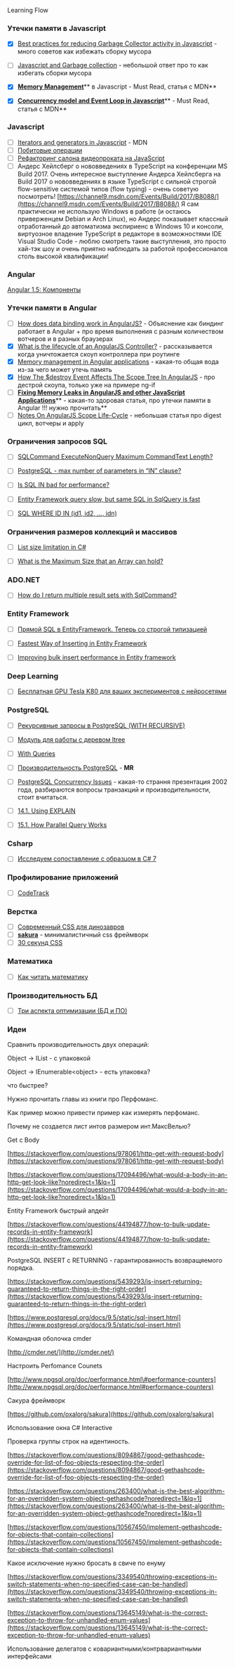 Learning Flow

### Утечки памяти в Javascript

* [x] [Best practices for reducing Garbage Collector activity in Javascript](https://stackoverflow.com/questions/18364175/best-practices-for-reducing-garbage-collector-activity-in-javascript) - много советов как избежать сборку мусора
* [ ] [Javascript and Garbage collection](https://stackoverflow.com/questions/18800440/javascript-and-garbage-collection) - небольшой ответ про то как избегать сборки мусора

* [x] [**Memory Management**](https://developer.mozilla.org/en-US/docs/Web/JavaScript/Memory_Management)** в Javascript - Must Read, статья с MDN**

* [x] [**Concurrency model and Event Loop in Javascript**](https://developer.mozilla.org/en-US/docs/Web/JavaScript/EventLoop)** - Must Read, статья с MDN**

### Javascript

* [ ] [Iterators and generators in Javascript](https://developer.mozilla.org/en-US/docs/Web/JavaScript/Guide/Iterators_and_generators) - MDN
* [ ] [Побитовые операции](https://developer.mozilla.org/ru/docs/Web/JavaScript/Reference/Operators/Bitwise_Operators)
* [ ] [Рефакторинг салона видеопроката на JavaScript](https://habrahabr.ru/post/320280/)
* [ ] Андерс Хейлсберг о нововведениях в TypeScript на конференции MS Build 2017.
  Очень интересное выступление Андерса Хейлсберга на Build 2017 о нововведениях в языке TypeScript с сильной строгой flow-sensitive системой типов \(flow typing\) - очень советую посмотреть!
  [https://channel9.msdn.com/Events/Build/2017/B8088/](https://channel9.msdn.com/Events/Build/2017/B8088/)
  Я сам практически не использую Windows в работе \(и остаюсь приверженцем Debian и Arch Linux\), но Андерс показывает классный отработанный до автоматизма экспириенс в Windows 10 и консоли, виртуозное владение TypeScript в редакторе в возможностями IDE Visual Studio Code - люблю смотреть такие выступления, это просто хай-тэк шоу и очень приятно наблюдать за работой профессионалов столь высокой квалификации!

### Angular

[Angular 1.5: Компоненты](https://habrahabr.ru/post/277087/)

### Утечки памяти в Angular

* [ ] [How does data binding work in AngularJS?](https://stackoverflow.com/questions/9682092/how-does-data-binding-work-in-angularjs) - Объяснение как биндинг работает в Angular + про время выполнения с разным количеством вотчеров и в разных браузерах
* [x] [What is the lifecycle of an AngularJS Controller?](https://stackoverflow.com/questions/16094940/what-is-the-lifecycle-of-an-angularjs-controller) - рассказывается когда уничтожается скоуп контроллера при роутинге
* [x] [Memory management in Angular applications](https://medium.com/@rlucha/memory-management-in-angular-applications-12f05499b36d) - какая-то общая вода из-за чего может утечь память
* [x] [How The $destroy Event Affects The Scope Tree In AngularJS](https://www.bennadel.com/blog/2883-how-the-destroy-event-affects-the-scope-tree-in-angularjs.htm) - про дестрой скоупа, только уже на примере ng-if
* [ ] [**Fixing Memory Leaks in AngularJS and other JavaScript Applications**](http://www.dwmkerr.com/fixing-memory-leaks-in-angularjs-applications/)** - какая-то здоровая статья, про утечки памяти в Angular !!! нужно прочитать**
* [ ] [Notes On AngularJS Scope Life-Cycle](http://onehungrymind.com/notes-on-angularjs-scope-life-cycle/) - небольшая статья про digest цикл, вотчеры и apply 

### Ограничения запросов SQL

* [ ] [SQLCommand ExecuteNonQuery Maximum CommandText Length?](https://stackoverflow.com/questions/21390537/sqlcommand-executenonquery-maximum-commandtext-length)

* [ ] [PostgreSQL - max number of parameters in “IN” clause?](https://stackoverflow.com/questions/1009706/postgresql-max-number-of-parameters-in-in-clause)

* [ ] [Is SQL IN bad for performance?](https://stackoverflow.com/questions/1013797/is-sql-in-bad-for-performance)

* [ ] [Entity Framework query slow, but same SQL in SqlQuery is fast](https://stackoverflow.com/questions/15767803/entity-framework-query-slow-but-same-sql-in-sqlquery-is-fast)

* [ ] [SQL WHERE ID IN \(id1, id2, …, idn\)](https://stackoverflow.com/questions/5803472/sql-where-id-in-id1-id2-idn)

### Ограничения размеров коллекций и массивов

* [ ] [List size limitation in C\#](https://stackoverflow.com/questions/7885294/list-size-limitation-in-c-sharp)

* [ ] [What is the Maximum Size that an Array can hold?](https://stackoverflow.com/questions/1391672/what-is-the-maximum-size-that-an-array-can-hold)

### ADO.NET

* [ ] [How do I return multiple result sets with SqlCommand?](https://stackoverflow.com/questions/12715620/how-do-i-return-multiple-result-sets-with-sqlcommand)

### Entity Framework

* [ ] [Прямой SQL в EntityFramework. Теперь со строгой типизацией](https://habrahabr.ru/post/347820/)
* [ ] [Fastest Way of Inserting in Entity Framework](https://stackoverflow.com/questions/5940225/fastest-way-of-inserting-in-entity-framework)

* [ ] [Improving bulk insert performance in Entity framework](https://stackoverflow.com/questions/6107206/improving-bulk-insert-performance-in-entity-framework)

### Deep Learning

* [ ] [Бесплатная GPU Tesla K80 для ваших экспериментов с нейросетями](https://habrahabr.ru/post/348058/)

### PostgreSQL

* [ ] [Рекурсивные запросы в PostgreSQL \(WITH RECURSIVE\)](https://habrahabr.ru/post/269497/)

* [ ] [Модуль для работы с деревом ltree](https://www.postgresql.org/docs/9.4/static/ltree.html)

* [ ] [With Queries](https://www.postgresql.org/docs/8.4/static/queries-with.html)

* [ ] [Производительность PostgreSQL](https://www.postgresql.org/docs/9.6/static/performance-tips.html) - **MR**

* [ ] [PostgreSQL Concurrency Issues](https://www.postgresql.org/files/developer/concurrency.pdf) - какая-то страння презентация 2002 года, разбираются вопросы транзакций и производительности, стоит вчитаться.

* [ ] [14.1. Using EXPLAIN](https://www.postgresql.org/docs/9.6/static/using-explain.html)

* [ ] [15.1. How Parallel Query Works](https://www.postgresql.org/docs/9.6/static/how-parallel-query-works.html)

### Сsharp

* [ ] [Исследуем сопоставление с образцом в C\# 7](https://habrahabr.ru/post/347916/)

### Профилирование приложений

* [ ] [CodeTrack](https://getcodetrack.wordpress.com/)

### Верстка

* [ ] [Современный CSS для динозавров](https://habrahabr.ru/post/348500/)
* [ ] [**sakura**](https://github.com/oxalorg/sakura) - минималистичный css фреймворк
* [ ] [30 секунд CSS](https://habrahabr.ru/company/mailru/blog/350160/)

### Математика

* [ ] [Как читать математику](https://habrahabr.ru/post/346228/)

### Производительность БД

* [ ] [Три аспекта оптимизации \(БД и ПО\)](https://habrahabr.ru/post/349910/)

### Идеи

Сравнить производительность двух операций:

Object -&gt; IList - с упаковкой

Object -&gt; IEnumerable&lt;object&gt; - есть упаковка?

что быстрее?

Нужно прочитать главы из книги про Перфоманс.

Как пример можно привести пример как измерять перфоманс.

Почему не создается лист интов размером инт.МаксВелью?

Get c Body

[https://stackoverflow.com/questions/978061/http-get-with-request-body](https://stackoverflow.com/questions/978061/http-get-with-request-body)

[https://stackoverflow.com/questions/17094496/what-would-a-body-in-an-http-get-look-like?noredirect=1&lq=1](https://stackoverflow.com/questions/17094496/what-would-a-body-in-an-http-get-look-like?noredirect=1&lq=1)

Entity Framework быстрый апдейт

[https://stackoverflow.com/questions/44194877/how-to-bulk-update-records-in-entity-framework](https://stackoverflow.com/questions/44194877/how-to-bulk-update-records-in-entity-framework)

PostgreSQL INSERT с RETURNING - гарантированность возвращяемого порядка.

[https://stackoverflow.com/questions/5439293/is-insert-returning-guaranteed-to-return-things-in-the-right-order](https://stackoverflow.com/questions/5439293/is-insert-returning-guaranteed-to-return-things-in-the-right-order)

[https://www.postgresql.org/docs/9.5/static/sql-insert.html](https://www.postgresql.org/docs/9.5/static/sql-insert.html)

Командная оболочка cmder

[http://cmder.net/](http://cmder.net/)

Настроить Perfomance Counets

[http://www.npgsql.org/doc/performance.html\#performance-counters](http://www.npgsql.org/doc/performance.html#performance-counters)

Сакура фреймворк

[https://github.com/oxalorg/sakura](https://github.com/oxalorg/sakura)

Использование окна C\# Interactive

Проверка группы строк на идентиность.

[https://stackoverflow.com/questions/8094867/good-gethashcode-override-for-list-of-foo-objects-respecting-the-order](https://stackoverflow.com/questions/8094867/good-gethashcode-override-for-list-of-foo-objects-respecting-the-order)

[https://stackoverflow.com/questions/263400/what-is-the-best-algorithm-for-an-overridden-system-object-gethashcode?noredirect=1&lq=1](https://stackoverflow.com/questions/263400/what-is-the-best-algorithm-for-an-overridden-system-object-gethashcode?noredirect=1&lq=1)

[https://stackoverflow.com/questions/10567450/implement-gethashcode-for-objects-that-contain-collections](https://stackoverflow.com/questions/10567450/implement-gethashcode-for-objects-that-contain-collections)

Какое исключение нужно бросать в свиче по енуму

[https://stackoverflow.com/questions/3349540/throwing-exceptions-in-switch-statements-when-no-specified-case-can-be-handled](https://stackoverflow.com/questions/3349540/throwing-exceptions-in-switch-statements-when-no-specified-case-can-be-handled)

[https://stackoverflow.com/questions/13645149/what-is-the-correct-exception-to-throw-for-unhandled-enum-values](https://stackoverflow.com/questions/13645149/what-is-the-correct-exception-to-throw-for-unhandled-enum-values)



Использование делегатов с ковариантными/контрвариантными интерфейсами

